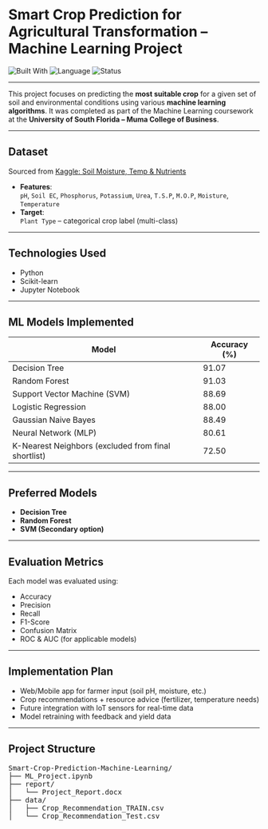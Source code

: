 # Smart Crop Prediction for Agricultural Transformation – Machine Learning Project

![Built With](https://img.shields.io/badge/Built%20With-Python%20%7C%20Scikit--Learn%20%7C%20Machine%20Learning-blue)
![Language](https://img.shields.io/badge/Language-Python-orange)
![Status](https://img.shields.io/badge/Status-Completed-brightgreen)

---

This project focuses on predicting the **most suitable crop** for a given set of soil and environmental conditions using various **machine learning algorithms**. It was completed as part of the Machine Learning coursework at the **University of South Florida – Muma College of Business**.

---

## Dataset

Sourced from [Kaggle: Soil Moisture, Temp & Nutrients](https://www.kaggle.com/datasets/r3trovision/soil-moisture-temp-and-nutritions)

- **Features**:  
  `pH`, `Soil EC`, `Phosphorus`, `Potassium`, `Urea`, `T.S.P`, `M.O.P`, `Moisture`, `Temperature`
- **Target**:  
  `Plant Type` – categorical crop label (multi-class)

---

## Technologies Used

- Python
- Scikit-learn
- Jupyter Notebook

---

## ML Models Implemented

| Model               | Accuracy (%) |
|---------------------|--------------|
| Decision Tree       | 91.07        |
| Random Forest       | 91.03        |
| Support Vector Machine (SVM) | 88.69        |
| Logistic Regression | 88.00        |
| Gaussian Naive Bayes| 88.49        |
| Neural Network (MLP)| 80.61        |
| K-Nearest Neighbors (excluded from final shortlist) | 72.50        |

---

## Preferred Models
- **Decision Tree**
- **Random Forest**
- **SVM (Secondary option)**

---

## Evaluation Metrics

Each model was evaluated using:
- Accuracy
- Precision
- Recall
- F1-Score
- Confusion Matrix
- ROC & AUC (for applicable models)

---

## Implementation Plan
- Web/Mobile app for farmer input (soil pH, moisture, etc.)
- Crop recommendations + resource advice (fertilizer, temperature needs)
- Future integration with IoT sensors for real-time data
- Model retraining with feedback and yield data

---

## Project Structure
<pre>
Smart-Crop-Prediction-Machine-Learning/
├── ML_Project.ipynb
├── report/
│   └── Project_Report.docx
├── data/
│   ├── Crop_Recommendation_TRAIN.csv
│   └── Crop_Recommendation_Test.csv
  </pre>


